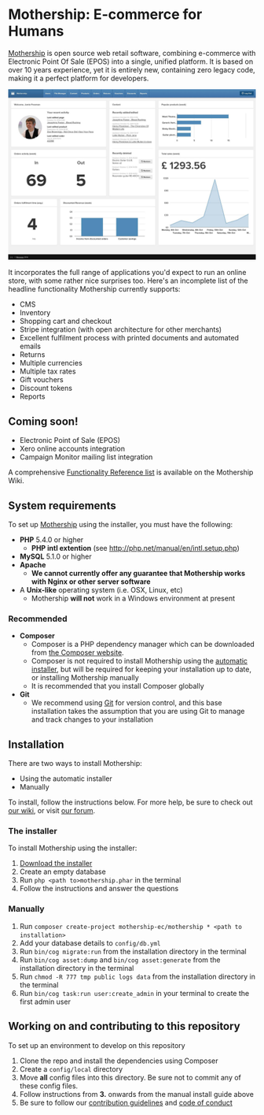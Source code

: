 # Mothership: E-commerce for Humans

<a href="http://mothership.ec">Mothership</a> is open source web retail software, combining e-commerce with Electronic Point Of Sale (EPOS) into a single, unified platform. It is based on over 10 years experience, yet it is entirely new, containing zero legacy code, making it a perfect platform for developers.

<img src="readme_files/dashboard.jpg">

It incorporates the full range of applications you'd expect to run an online store, with some rather nice surprises too. Here's an incomplete list of the headline functionality Mothership currently supports:

* CMS
* Inventory
* Shopping cart and checkout
* Stripe integration (with open architecture for other merchants)
* Excellent fulfilment process with printed documents and automated emails
* Returns
* Multiple currencies
* Multiple tax rates
* Gift vouchers
* Discount tokens
* Reports

## Coming soon!

* Electronic Point of Sale (EPOS)
* Xero online accounts integration
* Campaign Monitor mailing list integration

A comprehensive [Functionality Reference list](http://wiki.mothership.ec/Functionality_Reference) is available on the Mothership Wiki.

## System requirements

To set up <a href="http://mothership.ec">Mothership</a> using the installer, you must have the following:

+ **PHP** 5.4.0 or higher
	+ **PHP intl extention** (see <a href="http://php.net/manual/en/intl.setup.php">http://php.net/manual/en/intl.setup.php</a>)
+ **MySQL** 5.1.0 or higher
+ **Apache**
	+ **We cannot currently offer any guarantee that Mothership works with Nginx or other server software**
+ A **Unix-like** operating system (i.e. OSX, Linux, etc)
	+ Mothership **will not** work in a Windows environment at present

### Recommended

+ **Composer**
	+ Composer is a PHP dependency manager which can be downloaded from <a href="https://getcomposer.org/download/">the Composer website</a>.
	+ Composer is not required to install Mothership using the <a href="http://mothership.ec/files/downloads/mothership.phar">automatic installer</a>, but will be required for keeping your installation up to date, or installing Mothership manually
	+ It is recommended that you install Composer globally
+ **Git**
    + We recommend using <a href="https://git-scm.com/">Git</a> for version control, and this base installation takes the assumption that you are using Git to manage and track changes to your installation

## Installation

There are two ways to install Mothership:

+ Using the automatic installer
+ Manually

To install, follow the instructions below. For more help, be sure to check out <a href="http://wiki.mothership.ec">our wiki</a>, or visit <a href="http://forum.mothership.ec">our forum</a>.

### The installer

To install Mothership using the installer:

1. <a href="http://mothership.ec/files/downloads/mothership.phar">Download the installer</a>
1. Create an empty database
1. Run `php <path to>mothership.phar` in the terminal
1. Follow the instructions and answer the questions

### Manually

1. Run `composer create-project mothership-ec/mothership * <path to installation>`
1. Add your database details to `config/db.yml`
1. Run `bin/cog migrate:run` from the installation directory in the terminal
1. Run `bin/cog asset:dump` and `bin/cog asset:generate` from the installation directory in the terminal
1. Run `chmod -R 777 tmp public logs data` from the installation directory in the terminal
1. Run `bin/cog task:run user:create_admin` in your terminal to create the first admin user

## Working on and contributing to this repository

To set up an environment to develop on this repository

1. Clone the repo and install the dependencies using Composer
1. Create a `config/local` directory
1. Move **all** config files into this directory. Be sure not to commit any of these config files.
1. Follow instructions from **3.** onwards from the manual install guide above
1. Be sure to follow our <a href="http://wiki.mothership.ec/Mothership#Contributing_to_Mothership">contribution guidelines</a> and <a href="CODE_OF_CONDUCT.md">code of conduct</a>

